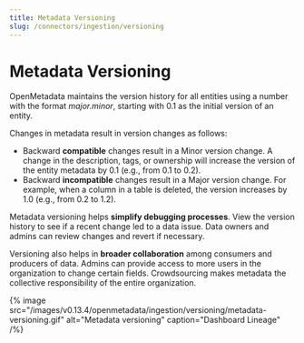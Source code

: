 ```yaml
---
title: Metadata Versioning
slug: /connectors/ingestion/versioning
---
```


# Metadata Versioning

OpenMetadata maintains the version history for all entities using a number with the format *major.minor*, starting with 0.1 as the initial version of an entity.

Changes in metadata result in version changes as follows:
- Backward **compatible** changes result in a Minor version change. A change in the description, tags, or ownership will increase the version of the entity metadata by 0.1 (e.g., from 0.1 to 0.2).
- Backward **incompatible** changes result in a Major version change. For example, when a column in a table is deleted, the version increases by 1.0 (e.g., from 0.2 to 1.2).

Metadata versioning helps **simplify debugging processes**. View the version history to see if a recent change led to a data issue. Data owners and admins can review changes and revert if necessary.

Versioning also helps in **broader collaboration** among consumers and producers of data. Admins can provide access to more users in the organization to change certain fields. Crowdsourcing makes metadata the collective responsibility of the entire organization.

{% image
  src="/images/v0.13.4/openmetadata/ingestion/versioning/metadata-versioning.gif"
  alt="Metadata versioning"
  caption="Dashboard Lineage"
 /%}


